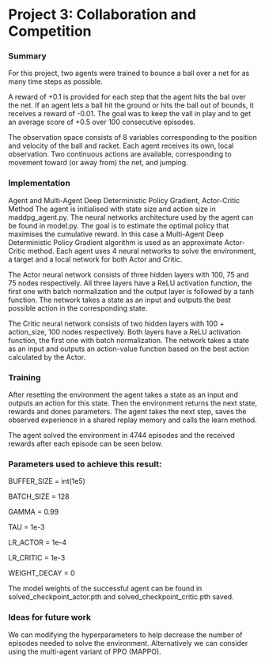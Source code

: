 # Project 3: Collaboration and Competition
### Summary
For this project, two agents were trained to bounce a ball over a net for as many time steps as possible.

A reward of +0.1 is provided for each step that the agent hits the bal over the net. If an agent lets a ball hit the ground or hits the ball out of bounds, it receives a reward of -0.01. The goal was to keep the vall in play and to get an average score of +0.5 over 100 consecutive episodes.

The observation space consists of 8 variables corresponding to the position and velocity of the ball and racket. Each agent receives its own, local observation. Two continuous actions are available, corresponding to movement toward (or away from) the net, and jumping.

### Implementation
Agent and Multi-Agent Deep Deterministic Policy Gradient, Actor-Critic Method
The agent is initialised with state size and action size in maddpg_agent.py. The neural networks architecture used by the agent can be found in model.py. The goal is to estimate the optimal policy that maximises the cumulative reward. In this case a Multi-Agent Deep Deterministic Policy Gradient algorithm is used as an approximate Actor-Critic method. Each agent uses 4 neural networks to solve the environment, a target and a local network for both Actor and Critic.

The Actor neural network consists of three hidden layers with 100, 75 and 75 nodes respectively. All three layers have a ReLU activation function, the first one with batch normalization and the output layer is followed by a tanh function. The network takes a state as an input and outputs the best possible action in the corresponding state.

The Critic neural network consists of two hidden layers with 100 + action_size, 100 nodes respectively. Both layers have a ReLU activation function, the first one with batch normalization. The network takes a state as an input and outputs an action-value function based on the best action calculated by the Actor.

### Training
After resetting the environment the agent takes a state as an input and outputs an action for this state. Then the environment returns the next state, rewards and dones parameters. The agent takes the next step, saves the observed experience in a shared replay memory and calls the learn method.

The agent solved the environment in 4744 episodes and the received rewards after each episode can be seen below.




### Parameters used to achieve this result:
BUFFER_SIZE = int(1e5)

BATCH_SIZE = 128

GAMMA = 0.99

TAU = 1e-3

LR_ACTOR = 1e-4

LR_CRITIC = 1e-3

WEIGHT_DECAY = 0

The model weights of the successful agent can be found in solved_checkpoint_actor.pth and solved_checkpoint_critic.pth saved.

### Ideas for future work
We can modifying the hyperparameters to help decrease the number of episodes needed to solve the environment. Alternatively we can consider using the multi-agent variant of PPO (MAPPO).
